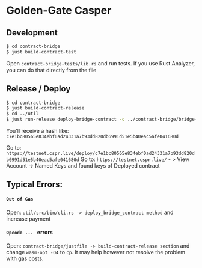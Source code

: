 # Golden-Gate Casper

## Development

```sh
$ cd contract-bridge
$ just build-contract-test
```

Open `contract-bridge-tests/lib.rs` and run tests. If you use Rust Analyzer, you can do that directly from the file



## Release /  Deploy

```sh
$ cd contract-bridge
$ just build-contract-release
$ cd ../util
$ just run-release deploy-bridge-contract -c ../contract-bridge/bridge-contract.wasm
```
You'll receive a hash like: `c7e1bc80565e834ebf0ad24331a7b93dd820db6991d51e5b40eac5afe041680d`

Go to: `https://testnet.cspr.live/deploy/c7e1bc80565e834ebf0ad24331a7b93dd820db6991d51e5b40eac5afe041680d`
Go to: `https://testnet.cspr.live/` - > View Account -> Named Keys and found keys of Deployed contract


## Typical Errors:


#### `Out of Gas` 

Open: `util/src/bin/cli.rs -> deploy_bridge_contract method` and increase payment


#### `Opcode ... ` errors 

Open: `contract-bridge/justfile -> build-contract-release section` and change `wasm-opt -O4` to `cp`. It may help however not resolve the problem with gas costs.